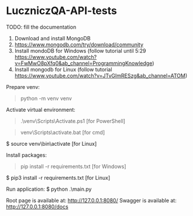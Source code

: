 # LuczniczQA-API-tests


TODO: fill the documentation

1. Download and install MongoDB
2. https://www.mongodb.com/try/download/community
3. Install mondoDB for Windows (follow tutorial until 5:29 https://www.youtube.com/watch?v=FwMwO8pXfq0&ab_channel=ProgrammingKnowledge)
4. Install mongodb for Linux (follow tutorial https://www.youtube.com/watch?v=JTvGImRESzg&ab_channel=ATOM)

Prepare venv:
> python -m venv venv

Activate virtual environment:
> .\venv\Scripts\Activate.ps1 [for PowerShell]

> venv\Scripts\activate.bat [for cmd]

$ source venv\bin\activate [for Linux]

Install packages:
> pip install -r requirements.txt [for Windows]

$ pip3 install -r requirements.txt [for Linux]

Run application:
$ python .\main.py

Root page is available at: http://127.0.0.1:8080/
Swagger is available at: http://127.0.0.1:8080/docs
